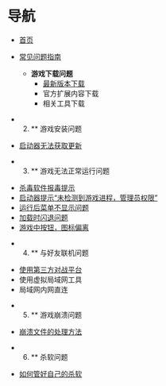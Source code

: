 # 导航

- [首页](Home)
- [常见问题指南](常见问题指南)

  - **游戏下载问题**
    - [最新版本下载](./最新版本下载)
    - 官方扩展内容下载
    - 相关工具下载

+ 2. ** 游戏安装问题
- [启动器无法获取更新](./启动器无法获得更新)

+ 3. ** 游戏无法正常运行问题
- [杀毒软件报毒提示](./杀毒软件报毒提示)
- [启动器提示“未检测到游戏进程，管理员权限”](./启动器提示“未检测到游戏进程，管理员权限”)
- [运行后菜单不显示问题](./运行后菜单不显示问题)
- [加载时闪退问题](./闪退问题)
- [游戏中按钮，图标偏离](https://github.com/Zero-Fanker/Revenge-Now/wiki/%E6%B8%B8%E6%88%8F%E4%B8%AD%E6%8C%89%E9%92%AE%EF%BC%8C%E5%9B%BE%E6%A0%87%E5%81%8F%E7%A6%BB)

+ 4. ** 与好友联机问题
- [使用第三方对战平台](./使用第三方对战平台)
- 使用虚拟局域网工具
- 局域网内网直连

+ 5. ** 游戏崩溃问题
- [崩溃文件的处理方法](./debug文件的处理方法)

+ 6. ** 杀软问题
- [如何管好自己的杀软](./如何管好自己的杀软)